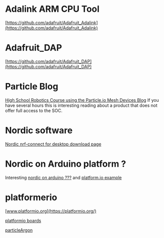 


# Adalink ARM CPU Tool
[https://github.com/adafruit/Adafruit_Adalink](https://github.com/adafruit/Adafruit_Adalink)



# Adafruit_DAP
[https://github.com/adafruit/Adafruit_DAP](https://github.com/adafruit/Adafruit_DAP)






# Particle Blog
[High School Robotics Course using the Particle.io Mesh Devices Blog](https://community.particle.io/t/high-school-robotics-course-using-the-particle-io-mesh-devices-blog/45692) If you have several hours this is interesting reading about a product that does not offer full access to the SOC.



# Nordic software
[Nordic nrf-connect for desktop download page](https://www.nordicsemi.com/Software-and-tools/Development-Tools/nRF-Connect-for-desktop/Download#infotabs)



# Nordic on Arduino platform ?
Interesting [nordic on arduino ???](https://github.com/sandeepmistry/arduino-nRF5/issues/70)
and [platform.io example](https://github.com/Redferne/platform-nordicnrf52/tree/pca10059/examples/arduino-pca10059)



# platformerio 
[www.platformio.org](https://platformio.org/)

[platformio boards](https://docs.platformio.org/en/latest/boards/index.html)

[particleArgon](https://docs.platformio.org/en/latest/boards/nordicnrf52/particle_argon.html)
